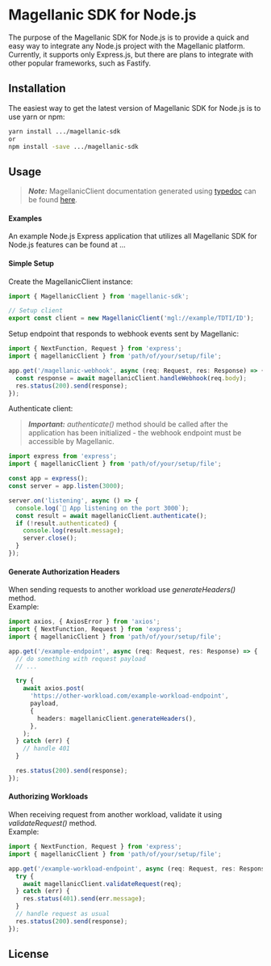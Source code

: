 # Magellanic SDK for Node.js

The purpose of the Magellanic SDK for Node.js is to provide a quick and easy way to integrate any Node.js project with the Magellanic platform. Currently, it supports only Express.js, but there are plans to integrate with other popular frameworks, such as Fastify.

## Installation

The easiest way to get the latest version of Magellanic SDK for Node.js is to use yarn or npm:

[//]: # 'TODO: replace with proper npm package name'

```bash
yarn install .../magellanic-sdk
or
npm install -save .../magellanic-sdk
```

## Usage

> _**Note:**_ MagellanicClient documentation generated using [typedoc](https://github.com/TypeStrong/typedoc) can be found [here](docs/classes/MagellanicClient.md).

#### Examples

An example Node.js Express application that utilizes all Magellanic SDK for Node.js features can be found at ...

#### Simple Setup

Create the MagellanicClient instance:

```ts
import { MagellanicClient } from 'magellanic-sdk';

// Setup client
export const client = new MagellanicClient('mgl://example/TDTI/ID');
```

Setup endpoint that responds to webhook events sent by Magellanic:

```ts
import { NextFunction, Request } from 'express';
import { magellanicClient } from 'path/of/your/setup/file';

app.get('/magellanic-webhook', async (req: Request, res: Response) => {
  const response = await magellanicClient.handleWebhook(req.body);
  res.status(200).send(response);
});
```

Authenticate client:

> **_Important:_** _authenticate()_ method should be called after the application has been initialized - the webhook endpoint must be accessible by Magellanic.

```ts
import express from 'express';
import { magellanicClient } from 'path/of/your/setup/file';

const app = express();
const server = app.listen(3000);

server.on('listening', async () => {
  console.log(`🚀 App listening on the port 3000`);
  const result = await magellanicClient.authenticate();
  if (!result.authenticated) {
    console.log(result.message);
    server.close();
  }
});
```

#### Generate Authorization Headers

When sending requests to another workload use _generateHeaders()_ method. <br>
Example:

```ts
import axios, { AxiosError } from 'axios';
import { NextFunction, Request } from 'express';
import { magellanicClient } from 'path/of/your/setup/file';

app.get('/example-endpoint', async (req: Request, res: Response) => {
  // do something with request payload
  // ...

  try {
    await axios.post(
      'https://other-workload.com/example-workload-endpoint',
      payload,
      {
        headers: magellanicClient.generateHeaders(),
      },
    );
  } catch (err) {
    // handle 401
  }

  res.status(200).send(response);
});
```

#### Authorizing Workloads

When receiving request from another workload, validate it using _validateRequest()_ method. <br>
Example:

```ts
import { NextFunction, Request } from 'express';
import { magellanicClient } from 'path/of/your/setup/file';

app.get('/example-workload-endpoint', async (req: Request, res: Response) => {
  try {
    await magellanicClient.validateRequest(req);
  } catch (err) {
    res.status(401).send(err.message);
  }
  // handle request as usual
  res.status(200).send(response);
});
```

## License

[//]: # 'TODO'
